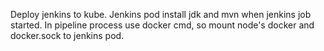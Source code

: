 Deploy jenkins to kube. Jenkins pod install jdk and mvn when jenkins job started.
In pipeline process use docker cmd, so mount node's docker and docker.sock to jenkins pod.
